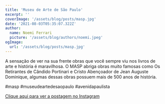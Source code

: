 ```yaml
---
title: 'Museu de Arte de São Paulo'
excerpt: ''
coverImage: '/assets/blog/posts/masp.jpg'
date: '2021-08-03T05:35:07.322Z'
author:
  name: Noemi Ferrari
  picture: '/assets/blog/authors/noemi.jpeg'
ogImage:
  url: '/assets/blog/posts/masp.jpg'
---
```


A sensação de ver na sua frente obras que você sempre viu nos livros de arte e história é maravilhosa. O MASP abriga obras muito famosas como Os Retirantes de Cândido Portinari e Cristo Abençoador de Jean Auguste Dominique, algumas dessas obras possuem mais de 500 anos de história.

#masp #museudeartedesaopaulo #avenidapaulista

[Clique aqui para ver a postagem no Instagram](https://www.instagram.com/p/CSHj9gKrLXm/)